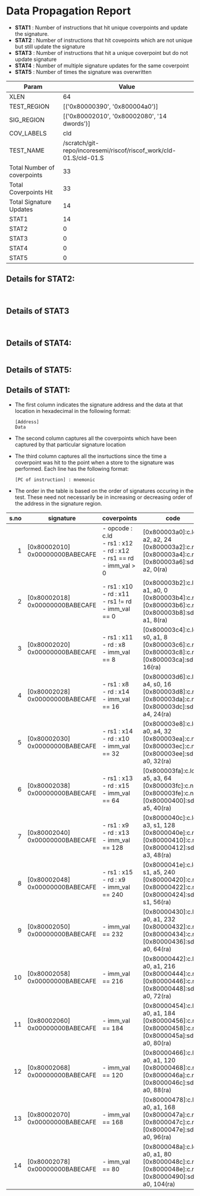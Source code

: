 
# Data Propagation Report

- **STAT1** : Number of instructions that hit unique coverpoints and update the signature.
- **STAT2** : Number of instructions that hit covepoints which are not unique but still update the signature
- **STAT3** : Number of instructions that hit a unique coverpoint but do not update signature
- **STAT4** : Number of multiple signature updates for the same coverpoint
- **STAT5** : Number of times the signature was overwritten

| Param                     | Value    |
|---------------------------|----------|
| XLEN                      | 64      |
| TEST_REGION               | [('0x80000390', '0x800004a0')]      |
| SIG_REGION                | [('0x80002010', '0x80002080', '14 dwords')]      |
| COV_LABELS                | cld      |
| TEST_NAME                 | /scratch/git-repo/incoresemi/riscof/riscof_work/cld-01.S/cld-01.S    |
| Total Number of coverpoints| 33     |
| Total Coverpoints Hit     | 33      |
| Total Signature Updates   | 14      |
| STAT1                     | 14      |
| STAT2                     | 0      |
| STAT3                     | 0     |
| STAT4                     | 0     |
| STAT5                     | 0     |

## Details for STAT2:

```


```

## Details of STAT3

```


```

## Details of STAT4:

```

```

## Details of STAT5:



## Details of STAT1:

- The first column indicates the signature address and the data at that location in hexadecimal in the following format: 
  ```
  [Address]
  Data
  ```

- The second column captures all the coverpoints which have been captured by that particular signature location

- The third column captures all the insrtuctions since the time a coverpoint was
  hit to the point when a store to the signature was performed. Each line has
  the following format:
  ```
  [PC of instruction] : mnemonic
  ```
- The order in the table is based on the order of signatures occuring in the
  test. These need not necessarily be in increasing or decreasing order of the
  address in the signature region.

|s.no|            signature             |                                     coverpoints                                     |                                                     code                                                      |
|---:|----------------------------------|-------------------------------------------------------------------------------------|---------------------------------------------------------------------------------------------------------------|
|   1|[0x80002010]<br>0x00000000BABECAFE|- opcode : c.ld<br> - rs1 : x12<br> - rd : x12<br> - rs1 == rd<br> - imm_val > 0<br> |[0x800003a0]:c.ld a2, a2, 24<br> [0x800003a2]:c.nop<br> [0x800003a4]:c.nop<br> [0x800003a6]:sd a2, 0(ra)<br>   |
|   2|[0x80002018]<br>0x00000000BABECAFE|- rs1 : x10<br> - rd : x11<br> - rs1 != rd<br> - imm_val == 0<br>                    |[0x800003b2]:c.ld a1, a0, 0<br> [0x800003b4]:c.nop<br> [0x800003b6]:c.nop<br> [0x800003b8]:sd a1, 8(ra)<br>    |
|   3|[0x80002020]<br>0x00000000BABECAFE|- rs1 : x11<br> - rd : x8<br> - imm_val == 8<br>                                     |[0x800003c4]:c.ld s0, a1, 8<br> [0x800003c6]:c.nop<br> [0x800003c8]:c.nop<br> [0x800003ca]:sd fp, 16(ra)<br>   |
|   4|[0x80002028]<br>0x00000000BABECAFE|- rs1 : x8<br> - rd : x14<br> - imm_val == 16<br>                                    |[0x800003d6]:c.ld a4, s0, 16<br> [0x800003d8]:c.nop<br> [0x800003da]:c.nop<br> [0x800003dc]:sd a4, 24(ra)<br>  |
|   5|[0x80002030]<br>0x00000000BABECAFE|- rs1 : x14<br> - rd : x10<br> - imm_val == 32<br>                                   |[0x800003e8]:c.ld a0, a4, 32<br> [0x800003ea]:c.nop<br> [0x800003ec]:c.nop<br> [0x800003ee]:sd a0, 32(ra)<br>  |
|   6|[0x80002038]<br>0x00000000BABECAFE|- rs1 : x13<br> - rd : x15<br> - imm_val == 64<br>                                   |[0x800003fa]:c.ld a5, a3, 64<br> [0x800003fc]:c.nop<br> [0x800003fe]:c.nop<br> [0x80000400]:sd a5, 40(ra)<br>  |
|   7|[0x80002040]<br>0x00000000BABECAFE|- rs1 : x9<br> - rd : x13<br> - imm_val == 128<br>                                   |[0x8000040c]:c.ld a3, s1, 128<br> [0x8000040e]:c.nop<br> [0x80000410]:c.nop<br> [0x80000412]:sd a3, 48(ra)<br> |
|   8|[0x80002048]<br>0x00000000BABECAFE|- rs1 : x15<br> - rd : x9<br> - imm_val == 240<br>                                   |[0x8000041e]:c.ld s1, a5, 240<br> [0x80000420]:c.nop<br> [0x80000422]:c.nop<br> [0x80000424]:sd s1, 56(ra)<br> |
|   9|[0x80002050]<br>0x00000000BABECAFE|- imm_val == 232<br>                                                                 |[0x80000430]:c.ld a0, a1, 232<br> [0x80000432]:c.nop<br> [0x80000434]:c.nop<br> [0x80000436]:sd a0, 64(ra)<br> |
|  10|[0x80002058]<br>0x00000000BABECAFE|- imm_val == 216<br>                                                                 |[0x80000442]:c.ld a0, a1, 216<br> [0x80000444]:c.nop<br> [0x80000446]:c.nop<br> [0x80000448]:sd a0, 72(ra)<br> |
|  11|[0x80002060]<br>0x00000000BABECAFE|- imm_val == 184<br>                                                                 |[0x80000454]:c.ld a0, a1, 184<br> [0x80000456]:c.nop<br> [0x80000458]:c.nop<br> [0x8000045a]:sd a0, 80(ra)<br> |
|  12|[0x80002068]<br>0x00000000BABECAFE|- imm_val == 120<br>                                                                 |[0x80000466]:c.ld a0, a1, 120<br> [0x80000468]:c.nop<br> [0x8000046a]:c.nop<br> [0x8000046c]:sd a0, 88(ra)<br> |
|  13|[0x80002070]<br>0x00000000BABECAFE|- imm_val == 168<br>                                                                 |[0x80000478]:c.ld a0, a1, 168<br> [0x8000047a]:c.nop<br> [0x8000047c]:c.nop<br> [0x8000047e]:sd a0, 96(ra)<br> |
|  14|[0x80002078]<br>0x00000000BABECAFE|- imm_val == 80<br>                                                                  |[0x8000048a]:c.ld a0, a1, 80<br> [0x8000048c]:c.nop<br> [0x8000048e]:c.nop<br> [0x80000490]:sd a0, 104(ra)<br> |
